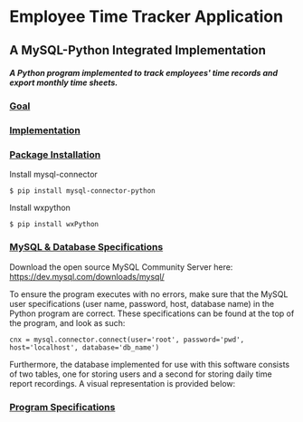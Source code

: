 # Employee Time Tracker Application
## A MySQL-Python Integrated Implementation

_<h4>A Python program implemented to track employees' time records and export monthly time sheets.</h4>_

### <u>Goal</u>


### <u>Implementation</u>


### <u>Package Installation</u>
Install mysql-connector

    $ pip install mysql-connector-python

Install wxpython

    $ pip install wxPython

### <u>MySQL & Database Specifications</u>
Download the open source MySQL Community Server here: <a href="https://dev.mysql.com/downloads/mysql/">https://dev.mysql.com/downloads/mysql/</a>

To ensure the program executes with no errors, make sure that the MySQL user specifications (user name, password, host, database name) in the Python program are correct. These specifications can be found at the top of the program, and look as such:

    cnx = mysql.connector.connect(user='root', password='pwd', host='localhost', database='db_name')

Furthermore, the database implemented for use with this software consists of two tables, one for storing users and a second for storing daily time report recordings. A visual representation is provided below:

### <u>Program Specifications<u>


